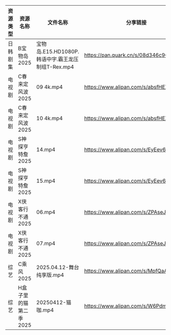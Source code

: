| 资源类型 | 资源名称          | 文件名称                                 | 分享链接                                 | 更新时间                |
| ---- | ------------- | ------------------------------------ | ------------------------------------ | ------------------- |
| 日韩剧集 | B宝物岛2025      | 宝物岛.E15.HD1080P.韩语中字.霸王龙压制组T-Rex.mp4 | https://pan.quark.cn/s/08d346c96dc0  | 2025-04-12 01:20:49 |
| 电视剧  | C春来定风波2025    | 09 4k.mp4                            | https://www.alipan.com/s/absfHEZeFHB | 2025-04-12 16:05:19 |
| 电视剧  | C春来定风波2025    | 10 4k.mp4                            | https://www.alipan.com/s/absfHEZeFHB | 2025-04-12 16:05:18 |
| 电视剧  | S神探亨特詹2025    | 14.mp4                               | https://www.alipan.com/s/EyEev6zGJvJ | 2025-04-12 16:05:55 |
| 电视剧  | S神探亨特詹2025    | 15.mp4                               | https://www.alipan.com/s/EyEev6zGJvJ | 2025-04-12 16:05:55 |
| 电视剧  | X侠客行不通2025    | 06.mp4                               | https://www.alipan.com/s/ZPAseJtaNjc | 2025-04-12 16:06:03 |
| 电视剧  | X侠客行不通2025    | 07.mp4                               | https://www.alipan.com/s/ZPAseJtaNjc | 2025-04-12 16:06:03 |
| 综艺   | C乘风2025       | 2025.04.12-舞台纯享版.mp4                 | https://www.alipan.com/s/MpfQaAMy4Ly | 2025-04-12 16:06:26 |
| 综艺   | H盒子里的猫第二季2025 | 20250412-猫咖.mp4                      | https://www.alipan.com/s/W6PdmWUu7Wr | 2025-04-12 16:06:31 |
